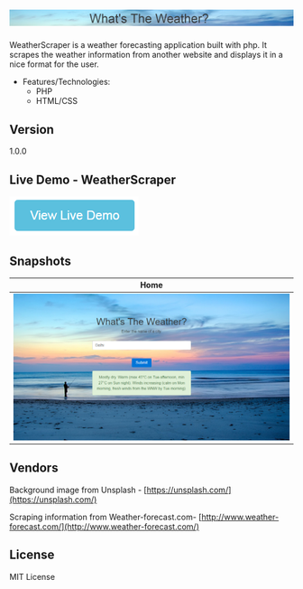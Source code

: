 # ![alt tag](https://github.com/Jyotsna-Singh/PHP-WeatherScraper/blob/master/images/logo.PNG)

WeatherScraper is a weather forecasting application built with php. It scrapes the weather information from another website and displays it in a nice format for the user.

* Features/Technologies: 
  * PHP
  * HTML/CSS

## Version
1.0.0

## Live Demo - WeatherScraper
 [![alt tag](https://github.com/Jyotsna-Singh/SearchVidz-YoutubeAPI/blob/master/img/blue-button.PNG)](http://jyotsnasingh.com/projects/php/WeatherScraper/)

## Snapshots

 **Home** | 
--- |
 ![alt text](https://github.com/Jyotsna-Singh/PHP-WeatherScraper/blob/master/images/home.PNG)   | 

## Vendors
Background image from Unsplash - [https://unsplash.com/](https://unsplash.com/)

Scraping information from Weather-forecast.com- [http://www.weather-forecast.com/](http://www.weather-forecast.com/)

## License
MIT License
